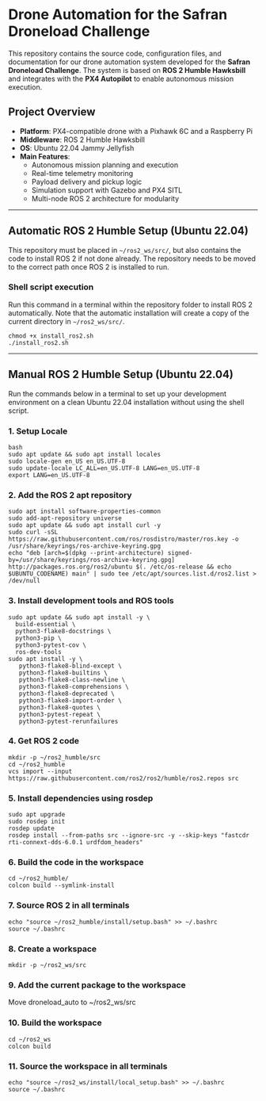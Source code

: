 # Drone Automation for the Safran Droneload Challenge

This repository contains the source code, configuration files, and documentation for our drone automation system developed for the **Safran Droneload Challenge**. The system is based on **ROS 2 Humble Hawksbill** and integrates with the **PX4 Autopilot** to enable autonomous mission execution.

## Project Overview

- **Platform**: PX4-compatible drone with a Pixhawk 6C and a Raspberry Pi
- **Middleware**: ROS 2 Humble Hawksbill
- **OS**: Ubuntu 22.04 Jammy Jellyfish
- **Main Features**:
  - Autonomous mission planning and execution
  - Real-time telemetry monitoring
  - Payload delivery and pickup logic
  - Simulation support with Gazebo and PX4 SITL
  - Multi-node ROS 2 architecture for modularity

---

## Automatic ROS 2 Humble Setup (Ubuntu 22.04)

This repository must be placed in `~/ros2_ws/src/`, but also contains the code to install ROS 2 if not done already. The repository needs to be moved to the correct path once ROS 2 is installed to run.

### Shell script execution

Run this command in a terminal within the repository folder to install ROS 2 automatically. Note that the automatic installation will create a copy of the current directory in `~/ros2_ws/src/`.

```shell
chmod +x install_ros2.sh
./install_ros2.sh
```

---

## Manual ROS 2 Humble Setup (Ubuntu 22.04)

Run the commands below in a terminal to set up your development environment on a clean Ubuntu 22.04 installation without using the shell script. 

### 1. Setup Locale

```shell
bash
sudo apt update && sudo apt install locales
sudo locale-gen en_US en_US.UTF-8
sudo update-locale LC_ALL=en_US.UTF-8 LANG=en_US.UTF-8
export LANG=en_US.UTF-8
```

### 2. Add the ROS 2 apt repository

```shell
sudo apt install software-properties-common
sudo add-apt-repository universe
sudo apt update && sudo apt install curl -y
sudo curl -sSL https://raw.githubusercontent.com/ros/rosdistro/master/ros.key -o /usr/share/keyrings/ros-archive-keyring.gpg
echo "deb [arch=$(dpkg --print-architecture) signed-by=/usr/share/keyrings/ros-archive-keyring.gpg] http://packages.ros.org/ros2/ubuntu $(. /etc/os-release && echo $UBUNTU_CODENAME) main" | sudo tee /etc/apt/sources.list.d/ros2.list > /dev/null
```

### 3. Install development tools and ROS tools

```shell
sudo apt update && sudo apt install -y \
  build-essential \
  python3-flake8-docstrings \
  python3-pip \
  python3-pytest-cov \
  ros-dev-tools
sudo apt install -y \
   python3-flake8-blind-except \
   python3-flake8-builtins \
   python3-flake8-class-newline \
   python3-flake8-comprehensions \
   python3-flake8-deprecated \
   python3-flake8-import-order \
   python3-flake8-quotes \
   python3-pytest-repeat \
   python3-pytest-rerunfailures
```

### 4. Get ROS 2 code

```shell
mkdir -p ~/ros2_humble/src
cd ~/ros2_humble
vcs import --input https://raw.githubusercontent.com/ros2/ros2/humble/ros2.repos src
```

### 5. Install dependencies using rosdep

```shell
sudo apt upgrade
sudo rosdep init
rosdep update
rosdep install --from-paths src --ignore-src -y --skip-keys "fastcdr rti-connext-dds-6.0.1 urdfdom_headers"
```

### 6. Build the code in the workspace

```shell
cd ~/ros2_humble/
colcon build --symlink-install
```

### 7. Source ROS 2 in all terminals
```shell
echo "source ~/ros2_humble/install/setup.bash" >> ~/.bashrc
source ~/.bashrc
```

### 8. Create a workspace
```shell
mkdir -p ~/ros2_ws/src
```

### 9. Add the current package to the workspace 
Move droneload_auto to ~/ros2_ws/src

### 10. Build the workspace
```shell
cd ~/ros2_ws
colcon build
```

### 11. Source the workspace in all terminals
```shell
echo "source ~/ros2_ws/install/local_setup.bash" >> ~/.bashrc
source ~/.bashrc
```
